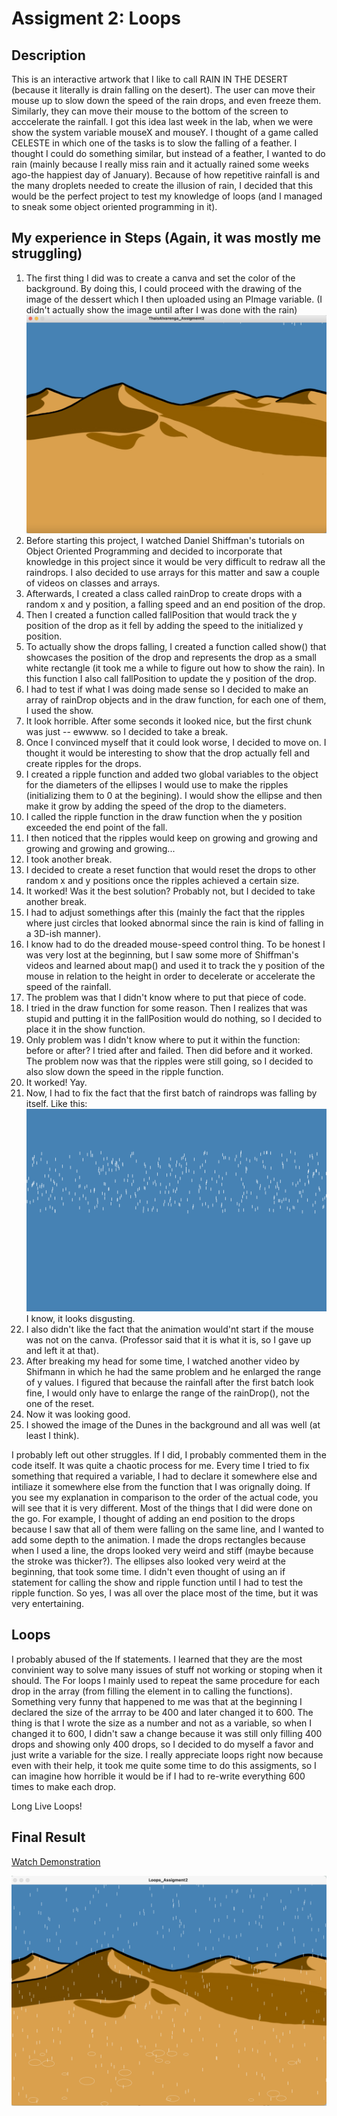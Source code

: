 # Assigment 2: Loops

## Description
This is an interactive artwork that I like to call RAIN IN THE DESERT (because it literally is drain falling on the desert). The user can move their mouse up to
slow down the speed of the rain drops, and even freeze them. Similarly, they can move their mouse to the bottom of the screen to acccelerate the rainfall. I got
this idea last week in the lab, when we were show the system variable mouseX and mouseY. I thought of a game called CELESTE in which one of the tasks is to slow
the falling of a feather. I thought I could do something similar, but instead of a feather, I wanted to do rain (mainly because I really miss rain and it actually
rained some weeks ago-the happiest day of January). Because of how repetitive rainfall is and the many droplets needed to create the illusion of rain, I decided
that this would be the perfect project to test my knowledge of loops (and I managed to sneak some object oriented programming in it).

## My experience in Steps  (Again, it was mostly me struggling)

1. The first thing I did was to create a canva and set the color of the background. By doing this, I could proceed with the drawing of the image of the dessert
which I then uploaded using an PImage variable. (I didn't actually show the image until after I was done with the rain)
![alt text](media/Background.png)
2. Before starting this project, I watched Daniel Shiffman's tutorials on Object Oriented Programming and decided to incorporate that knowledge in this project
since it would be very difficult to redraw all the raindrops. I also decided to use arrays for this matter and saw a couple of videos on classes and arrays.
3. Afterwards, I created a class called rainDrop to create drops with a random x and y position, a falling speed and an end position of the drop. 
4. Then I created a function called fallPosition that would track the y position of the drop as it fell by adding the speed to the initialized y position.
5. To actually show the drops falling, I created a function called show() that showcases the position of the drop and represents the drop as a small white 
rectangle (it took me a while to figure out how to show the rain). In this function I also call fallPosition to update the y position of the drop.
6. I had to test if what I was doing made sense so I decided to make an array of rainDrop objects and in the draw function, for each one of them, I used the show.
7. It look horrible. After some seconds it looked nice, but the first chunk was just -- ewwww.  so I decided to take a break.
8. Once I convinced myself that it could look worse, I decided to move on. I thought it would be interesting to show that the drop actually fell and create ripples
for the drops. 
9. I created a ripple function and added two global variables to the object for the diameters of the ellipses I would use to make the ripples (initializing them to
0 at the begining). I would show the ellipse and then make it grow by adding the speed of the drop to the diameters.  
10. I called the ripple function in the draw function when the y position exceeded the end point of the fall. 
11. I then noticed that the ripples would keep on growing and growing and growing and growing and growing...
12. I took another break.
13. I decided to create a reset function that would reset the drops to other random x and y positions once the ripples achieved a certain size.
14. It worked! Was it the best solution? Probably not, but I decided to take another break.
15. I had to adjust somethings after this (mainly the fact that the ripples where just circles that looked abnormal since the rain is kind of falling in a 3D-ish 
manner).
16. I know had to do the dreaded mouse-speed control thing. To be honest I was very lost at the beginning, but I saw some more of Shiffman's videos and learned 
about map() and used it to track the y position of the mouse in relation to the height in order to decelerate or accelerate the speed of the rainfall. 
17. The problem was that I didn't know where to put that piece of code.
18. I tried in the draw function for some reason. Then I realizes that was stupid and putting it in the fallPosition would do nothing, so I decided to place it in
the show function.
19. Only problem was I didn't know where to put it within the function: before or after? I tried after and failed. Then did before and it worked. The problem now 
was that the ripples were still going, so I decided to also slow down the speed in the ripple function. 
20. It worked! Yay. 
21. Now, I had to fix the fact that the first batch of raindrops was falling by itself. Like this:
![alt text](media/RainBatch.png)
I know, it looks disgusting.
22. I also didn't like the fact that the animation would'nt start if the mouse was not on the canva. (Professor said that it is what it is, so I gave up and left 
it at that). 
23. After breaking my head for some time, I watched another video by Shifmann in which he had the same problem and he enlarged the range of y values. I figured 
that because the rainfall after the first batch look fine, I would only have to enlarge the range of the rainDrop(), not the one of the reset. 
24. Now it was looking good.
25. I showed the image of the Dunes in the background and all was well (at least I think). 

I probably left out other struggles. If I did, I probably commented them in the code itself. It was quite a chaotic process for me. Every time I tried to fix 
something that required a variable, I had to declare it somewhere else and intiliaze it somewhere else from the function that I was orignally doing. If you see
my explanation in comparison to the order of the actual code, you will see that it is very different. Most of the things that I did were done on the go. For 
example, I thought of adding an end position to the drops because I saw that all of them were falling on the same line, and I wanted to add some depth to the 
animation. I made the drops rectangles because when I used a line, the drops looked very weird and stiff (maybe because the stroke was thicker?). The ellipses also 
looked very weird at the beginning, that took some time. I didn't even thought of using an if statement for calling the show and ripple function until I had to test
the ripple function. So yes, I was all over the place most of the time, but it was very entertaining.

## Loops
I probably abused of the If statements. I learned that they are the most convinient way to solve many issues of stuff not working or stoping when it should. 
The For loops I mainly used to repeat the same procedure for each drop in the array (from filling the element in to calling the functions). Something very funny 
that happened to me was that at the beginning I declared the size of the arrray to be 400 and later changed it to 600. The thing is that I wrote the size as a 
number and not as a variable, so when I changed it to 600, I didn't saw a change because it was still only filling 400 drops and showing only 400 drops, so I 
decided to do myself a favor and just write a variable for the size. I really appreciate loops right now because even with their help, it took me quite some time
to do this assigments, so I can imagine how horrible it would be if I had to re-write everything 600 times to make each drop. 

Long Live Loops!


## Final Result

[Watch Demonstration](https://youtu.be/yWPSCIfu0EE)

![alt text](media/Final.png)
